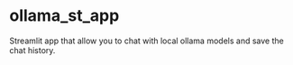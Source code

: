 # ollama_st_app
Streamlit app that allow you to chat with local ollama models and save the chat history.
